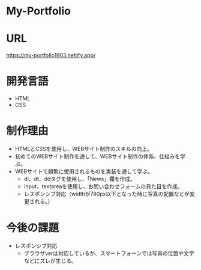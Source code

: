 # My-Portfolio

# URL
https://my-portfolio1903.netlify.app/

# 開発言語
- HTML
- CSS

# 制作理由
- HTMLとCSSを使用し、WEBサイト制作のスキルの向上。
- 初めてのWEBサイト制作を通して、WEBサイト制作の体系、仕組みを学ぶ。
- WEBサイトで頻繁に使用されるものを実装を通して学ぶ。
  - dl、dt、ddタグを使用し、「News」欄を作成。
  - input、textareaを使用し、お問い合わせフォームの見た目を作成。
  - レスポンシブ対応（widthが780px以下となった時に写真の配置などが変更される。）

# 今後の課題
- レスポンシブ対応
  - ブラウザverは対応しているが、スマートフォーンでは写真の位置や文字などにズレが生じる。

